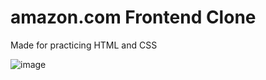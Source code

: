 # amazon.com Frontend Clone

Made for practicing HTML and CSS

![image](https://github.com/nonvegetable/amazon-clone/assets/100308933/2c4eba96-3c6f-4153-af09-849e17d56fa6)
